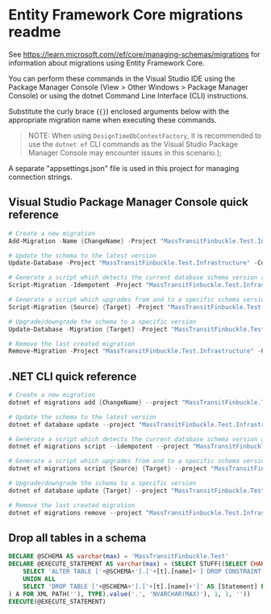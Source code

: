 # Entity Framework Core migrations readme

See <https://learn.microsoft.com//ef/core/managing-schemas/migrations> for information about migrations using Entity Framework Core.

You can perform these commands in the Visual Studio IDE using the Package Manager Console (View > Other Windows > Package Manager Console) or using the dotnet Command Line Interface (CLI) instructions.

Substitute the curly brace (`{}`) enclosed arguments below with the appropriate migration name when executing these commands.

> NOTE: When using `DesignTimeDbContextFactory`, it is recommended to use the `dotnet ef` CLI
> commands as the Visual Studio Package Manager Console may encounter issues in this scenario.);

A separate "appsettings.json" file is used in this project for managing connection strings.

## Visual Studio Package Manager Console quick reference

```powershell
# Create a new migration
Add-Migration -Name {ChangeName} -Project "MassTransitFinbuckle.Test.Infrastructure" -Context "ApplicationDbContext"  -- {ConnectionStringName}

# Update the schema to the latest version
Update-Database -Project "MassTransitFinbuckle.Test.Infrastructure" -Context "ApplicationDbContext"  -- {ConnectionStringName}

# Generate a script which detects the current database schema version and updates it to the latest
Script-Migration -Idempotent -Project "MassTransitFinbuckle.Test.Infrastructure" -Context "ApplicationDbContext"  -- {ConnectionStringName}

# Generate a script which upgrades from and to a specific schema version
Script-Migration {Source} {Target} -Project "MassTransitFinbuckle.Test.Infrastructure" -Context "ApplicationDbContext"  -- {ConnectionStringName}

# Upgrade/downgrade the schema to a specific version
Update-Database -Migration {Target} -Project "MassTransitFinbuckle.Test.Infrastructure" -Context "ApplicationDbContext"  -- {ConnectionStringName}

# Remove the last created migration
Remove-Migration -Project "MassTransitFinbuckle.Test.Infrastructure" -Context "ApplicationDbContext"  -- {ConnectionStringName}
```

## .NET CLI quick reference

```powershell
# Create a new migration
dotnet ef migrations add {ChangeName} --project "MassTransitFinbuckle.Test.Infrastructure" --context "ApplicationDbContext" -- {ConnectionStringName}

# Update the schema to the latest version
dotnet ef database update --project "MassTransitFinbuckle.Test.Infrastructure" --context "ApplicationDbContext" -- {ConnectionStringName}

# Generate a script which detects the current database schema version and updates it to the latest
dotnet ef migrations script --idempotent --project "MassTransitFinbuckle.Test.Infrastructure" --context "ApplicationDbContext" -- {ConnectionStringName}

# Generate a script which upgrades from and to a specific schema version
dotnet ef migrations script {Source} {Target} --project "MassTransitFinbuckle.Test.Infrastructure" --context "ApplicationDbContext" -- {ConnectionStringName}

# Upgrade/downgrade the schema to a specific version
dotnet ef database update {Target} --project "MassTransitFinbuckle.Test.Infrastructure" --context "ApplicationDbContext" -- {ConnectionStringName}

# Remove the last created migration
dotnet ef migrations remove --project "MassTransitFinbuckle.Test.Infrastructure" --context "ApplicationDbContext" -- {ConnectionStringName}
```

## Drop all tables in a schema

```sql
DECLARE @SCHEMA AS varchar(max) = 'MassTransitFinbuckle.Test'
DECLARE @EXECUTE_STATEMENT AS varchar(max) = (SELECT STUFF((SELECT CHAR(13) + CHAR(10) + [Statement] FROM (
    SELECT 'ALTER TABLE ['+@SCHEMA+'].['+[t].[name]+'] DROP CONSTRAINT ['+[fk].[name]+']' AS [Statement] FROM [sys].[foreign_keys] AS [fk] INNER JOIN [sys].[tables] AS [t] ON [t].[object_id] = [fk].[parent_object_id] INNER JOIN [sys].[schemas] AS [s] ON [s].[schema_id] = [t].[schema_id] WHERE [s].[name] = @SCHEMA
    UNION ALL
    SELECT 'DROP TABLE ['+@SCHEMA+'].['+[t].[name]+']' AS [Statement] FROM [sys].[tables] AS [t] INNER JOIN [sys].[schemas] AS [s] ON [s].[schema_id] = [t].[schema_id] WHERE [s].[name] = @SCHEMA
) A FOR XML PATH(''), TYPE).value('.', 'NVARCHAR(MAX)'), 1, 1, ''))
EXECUTE(@EXECUTE_STATEMENT)
```
